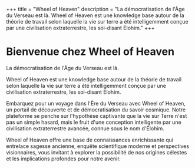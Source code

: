 +++
title = "Wheel of Heaven"
description = "La démocratisation de l'Âge du Verseau est là. Wheel of Heaven est une knowledge base autour de la théorie de travail selon laquelle la vie sur terre a été intelligemment conçue par une civilisation extraterrestre, les soi-disant Elohim."
+++

# Bienvenue chez Wheel of Heaven

La démocratisation de l'Âge du Verseau est là.

Wheel of Heaven est une knowledge base autour de la théorie de travail selon laquelle la vie sur terre a été intelligemment conçue par une civilisation extraterrestre, les soi-disant Elohim.

Embarquez pour un voyage dans l'Ère du Verseau avec Wheel of Heaven, un portail de découverte et de démocratisation du savoir cosmique. Notre plateforme se penche sur l'hypothèse captivante que la vie sur Terre n'est pas un simple hasard, mais le fruit d'une conception intelligente par une civilisation extraterrestre avancée, connue sous le nom d'Elohim.

Wheel of Heaven offre une base de connaissances enrichissante qui entrelace sagesse ancienne, enquête scientifique moderne et perspectives visionnaires, vous invitant à explorer la possibilité de nos origines célestes et les implications profondes pour notre avenir.
